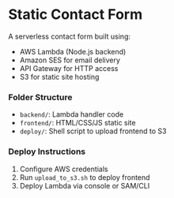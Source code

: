 # Static Contact Form

A serverless contact form built using:
- AWS Lambda (Node.js backend)
- Amazon SES for email delivery
- API Gateway for HTTP access
- S3 for static site hosting

### Folder Structure
- `backend/`: Lambda handler code
- `frontend/`: HTML/CSS/JS static site
- `deploy/`: Shell script to upload frontend to S3

### Deploy Instructions
1. Configure AWS credentials
2. Run `upload_to_s3.sh` to deploy frontend
3. Deploy Lambda via console or SAM/CLI